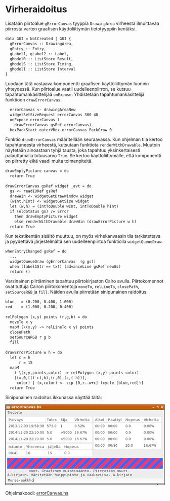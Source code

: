 # Virheraidoitus

Lisätään piirtoalue `gErrorCanvas` tyyppiä `DrawingArea` virheestä ilmoittavaa piirrosta varten graafisen käyttöliittymän tietotyyppiin kentäksi.

```
data GUI = NotCreated | GUI {
  gErrorCanvas :: DrawingArea,
  gEntry :: Entry,
  gLabel1, gLabel2 :: Label,
  gModelR :: ListStore Result,
  gModelS :: ListStore Timing,
  gModelI :: ListStore Interval
}
```

Luodaan tätä vastaava komponentti graafisen käyttöliittymän luonnin yhteydessä. Kun piirtoalue vaatii uudelleenpiirron, se kutsuu tapahtumankäsittelijää `onExpose`. Yhdistetään tapahtumankäsittelijä funktioon `drawErrorCanvas`.

```
  errorCanvas <- drawingAreaNew
  widgetSetSizeRequest errorCanvas 300 40
  onExpose errorCanvas (
    drawErrorCanvas gsRef errorCanvas)
  boxPackStart outerVBox errorCanvas PackGrow 0
```

Funktio `drawErrorCanvas` määritellään seuraavassa. Kun ohjelman tila kertoo tapahtuneesta virheestä, kutsutaan funktiota `renderWithDrawable`. Muutoin näytetään ainoastaan tyhjä tausta, joka tapahtuu yksinkertaisesti palauttamalla totuusarvo `True`. Se kertoo käyttöliittymälle, että komponentti on piirretty eikä vaadi muita toimenpiteitä.

```
drawEmptyPicture canvas = do 
  return True

drawErrorCanvas gsRef widget _evt = do
  gs <- readIORef gsRef
  drawWin <- widgetGetDrawWindow widget
  (wInt,hInt) <- widgetGetSize widget
  let (w,h) = (intToDouble wInt, intToDouble hInt)
  if (oldStatus gs) /= Error
    then drawEmptyPicture widget
    else renderWithDrawable drawWin (drawErrorPicture w h)
  return True
```

Kun tekstikentän sisältö muuttuu, on myös virhekanvaasin tila tarkistettava ja pyydettävä järjestelmältä sen uudelleenpiirtoa funktiolla `widgetQueueDraw`.

```
whenEntryChanged gsRef = do
  ...
  widgetQueueDraw (gErrorCanvas  (g gs))
  when (label1Str == txt) (advanceLine gsRef newGs)
  return ()
```

Varsinainen piirtäminen tapahtuu piirtokirjaston Cairo avulla. Piirtokomennot ovat tuttuja Cairon piirtokomentoja `moveTo`, `relLineTo`, `closePath`, `setSourceRGB` ja `fill`. Näiden avulla piirretään sinipunainen raidoitus.


```
blue   = (0.200, 0.400, 1.000)
red    = (1.000, 0.200, 0.400)

relPolygon (x,y) points (r,g,b) = do
  moveTo x y
  mapM (\(x,y) -> relLineTo x y) points
  closePath
  setSourceRGB r g b
  fill

drawErrorPicture w h = do
  let c = h
      r = 15
  mapM 
    ( \(x,y,points,color) -> relPolygon (x,y) points color)
    [(x,0,[((-c),h),(r,0),(c,(-h))],
     color) | (x,color) <- zip [0,r..w+c] (cycle [blue,red])]
  return True
```

Sinipunainen raidoitus ikkunassa näyttää tältä:

![](../pics/errorCanvas.png)

Ohjelmakoodi: [errorCanvas.hs](../code/errorCanvas.hs)


